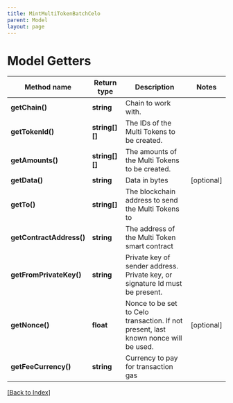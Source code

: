 ```yaml
---
title: MintMultiTokenBatchCelo
parent: Model
layout: page
---
```


# Model Getters

Method name | Return type | Description | Notes
------------ | ------------- | ------------- | -------------
**getChain()** | **string** | Chain to work with. |
**getTokenId()** | **string[][]** | The IDs of the Multi Tokens to be created. |
**getAmounts()** | **string[][]** | The amounts of the Multi Tokens to be created. |
**getData()** | **string** | Data in bytes | [optional]
**getTo()** | **string[]** | The blockchain address to send the Multi Tokens to |
**getContractAddress()** | **string** | The address of the Multi Token smart contract |
**getFromPrivateKey()** | **string** | Private key of sender address. Private key, or signature Id must be present. |
**getNonce()** | **float** | Nonce to be set to Celo transaction. If not present, last known nonce will be used. | [optional]
**getFeeCurrency()** | **string** | Currency to pay for transaction gas |

[[Back to Index]](../index.md)
